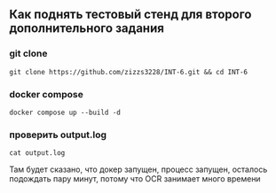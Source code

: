 ## Как поднять тестовый стенд для второго дополнительного задания
### git clone 
```
git clone https://github.com/zizzs3228/INT-6.git && cd INT-6
```

### docker compose
```
docker compose up --build -d
```
### проверить output.log
```
cat output.log
```

Там будет сказано, что докер запущен, процесс запущен, осталось подождать пару минут, потому что OCR занимает много времени

